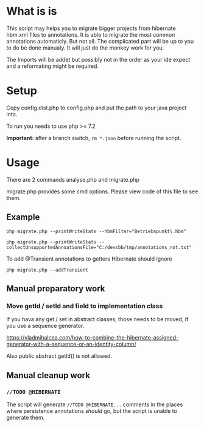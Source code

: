 # What is is

This script may helps you to migrate bigger projects from hibernate hbm.xml files to annotations.
It is able to migrate the most common annotations automaticly. But not all.
The complicated part will be up to you to do be done manualy.
It will just do the monkey work for you.

The Imports will be addet but possibly not in the order as your ide expect and a reformating might be required.

# Setup

Copy config.dist.php to config.php and put the path to your java project into.

To run you needs to use php >= 7.2

**Important:** after a branch switch, `rm *.json` before running the script.

# Usage

There are 2 commands analyse.php and migrate.php

migrate.php provides some cmd options. Please view code of this file to see them.

## Example

```{php}
php migrate.php --printWriteStats --hbmFilter="Betriebspunkt\.hbm"
```

```{php}
php migrate.php --printWriteStats --collectUnsupportedAnnoationsFile="C:/devsbb/tmp/annotations_not.txt"
```

To add @Transient annotations to getters Hibernate should ignore
```{php}
php migrate.php --addTransient
```


## Manual preparatory work

### Move getId / setId and field to implementation class

If you hava any get / set in abstract classes, those needs to be moved, if you use a sequence generator.

https://vladmihalcea.com/how-to-combine-the-hibernate-assigned-generator-with-a-sequence-or-an-identity-column/

Also   public abstract getId()    is not allowed.

## Manual cleanup work

### `//TODO @HIBERNATE`
The script will generate `//TODO @HIBERNATE...` comments in the places where persistence annotations *should* go, but the script is unable to generate them.

